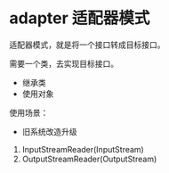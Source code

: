 # adapter 适配器模式

适配器模式，就是将一个接口转成目标接口。

需要一个类，去实现目标接口。

- 继承类
- 使用对象


使用场景：
- 旧系统改造升级

1. InputStreamReader(InputStream)
1. OutputStreamReader(OutputStream)

